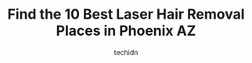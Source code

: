 ---
layout: ampstory
image: https://i0.wp.com/www.depkes.org/wp-content/uploads/2023/06/laser-hair-removal-0-in-phoenix-az-1685762349.png?resize=640,853
author: techidn
featured: false
description: Discover the impressive array of Laser Hair Removal options in Phoenix AZ, where you can find 10 of the largest Laser Hair Removal establishments in the area. From renowned classics to hidde
title: Find the 10 Best Laser Hair Removal Places in Phoenix AZ
cover:
   title: Find the 10 Best Laser Hair Removal Places in Phoenix AZ
   subtitle: Rickpate
   background: https://www.depkes.org/wp-content/uploads/2023/06/laser-hair-removal-0-in-phoenix-az-1685762349.png

pages: 
 - layout: thirds
   top: <h1>#1 Milan Laser Hair Removal</h1>
   bottom: "<p>Milan Laser has changed my life for the better! Ive been to other locations but I love the staff at this location and how kind and welcoming they are. Jenny did my tre</p>"
   background: https://www.depkes.org/wp-content/uploads/2023/06/laser-hair-removal-1-in-phoenix-az-1685762350.png
   backgroundblur: true
 - layout: thirds
   top: <h1>#2 Milan Laser Hair Removal</h1>
   bottom: "<p>I highly recommend this place! I was referred by a friend and decided to go in and see what its about. I was greeted by a smiling face named Ciera, who quickly checked m</p>"
   background: https://www.depkes.org/wp-content/uploads/2023/06/laser-hair-removal-2-in-phoenix-az-1685762351.jpeg
   cta:
      link: https://www.depkes.org/blog/find-the-10-best-laser-hair-removal-places-in-phoenix-az/
      text: Find the 10 Best Laser Hair Removal Places in Phoenix AZ
 - layout: thirds
   top: <h1>#3 Senza Pelo Med Spa</h1>
   bottom: "<p>5702 N 19th Ave, Phoenix, AZ 85015, United States</p>"
   background: https://www.depkes.org/wp-content/uploads/2023/06/laser-hair-removal-3-in-phoenix-az-1685762351.jpeg
   cta:
      link: https://www.depkes.org/blog/find-the-10-best-laser-hair-removal-places-in-phoenix-az/
      text: Find the 10 Best Laser Hair Removal Places in Phoenix AZ
 - layout: thirds
   top: <h1>#4 LaserAway</h1>
   bottom: "<p>5017 N 44th St Ste B205, Phoenix, AZ 85018, United States</p>"
   background: https://images.unsplash.com/photo-1580610447943-1bfbef5efe07?ixlib=rb-4.0.3&ixid=MnwxMjA3fDB8MHxwaG90by1wYWdlfHx8fGVufDB8fHx8&auto=format&fit=crop&w=640&h=853&q=80
   cta:
      link: https://www.depkes.org/blog/find-the-10-best-laser-hair-removal-places-in-phoenix-az/
      text: Find the 10 Best Laser Hair Removal Places in Phoenix AZ
 - layout: thirds
   top: <h1>#5 Derma Health Skin & Laser</h1>
   bottom: "<p>21001 N Tatum Blvd Suite 18-1020, Phoenix, AZ 85050, United States</p>"
   background: https://images.unsplash.com/photo-1615749413727-825b59a857b5?ixlib=rb-4.0.3&ixid=MnwxMjA3fDB8MHxwaG90by1wYWdlfHx8fGVufDB8fHx8&auto=format&fit=crop&w=640&h=853&q=80
   cta:
      link: https://www.depkes.org/blog/find-the-10-best-laser-hair-removal-places-in-phoenix-az/
      text: Find the 10 Best Laser Hair Removal Places in Phoenix AZ
 - layout: thirds
   top: <h1>#6 Simplicity Laser</h1>
   bottom: "<p>3200 E Camelback Rd Ste 179, Phoenix, AZ 85018, United States</p>"
   background: https://images.unsplash.com/photo-1574169208507-84376144848b?ixlib=rb-4.0.3&ixid=MnwxMjA3fDB8MHxwaG90by1wYWdlfHx8fGVufDB8fHx8&auto=format&fit=crop&w=640&h=853&q=80
   cta:
      link: https://www.depkes.org/blog/find-the-10-best-laser-hair-removal-places-in-phoenix-az/
      text: Find the 10 Best Laser Hair Removal Places in Phoenix AZ
 - layout: thirds
   top: <h1>#7 Vibe Skin & Laser, By Stephanie</h1>
   bottom: "<p>4455 E Camelback Rd d258, Phoenix, AZ 85018, United States</p>"
   background: https://images.unsplash.com/photo-1522441815192-d9f04eb0615c?ixlib=rb-4.0.3&ixid=MnwxMjA3fDB8MHxwaG90by1wYWdlfHx8fGVufDB8fHx8&auto=format&fit=crop&w=640&h=853&q=80
   cta:
      link: https://www.depkes.org/blog/find-the-10-best-laser-hair-removal-places-in-phoenix-az/
      text: Find the 10 Best Laser Hair Removal Places in Phoenix AZ
 - layout: thirds
   middle: Continue reading...
   background: https://images.unsplash.com/photo-1484589065579-248aad0d8b13?ixlib=rb-4.0.3&ixid=MnwxMjA3fDB8MHxwaG90by1wYWdlfHx8fGVufDB8fHx8&auto=format&fit=crop&w=640&h=853&q=80
   cta:
      link: https://www.depkes.org/blog/find-the-10-best-laser-hair-removal-places-in-phoenix-az/
      text: Find the 10 Best Laser Hair Removal Places in Phoenix AZ
      
---